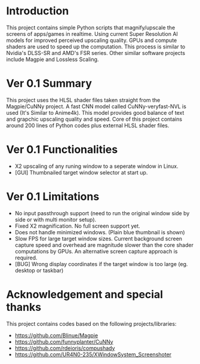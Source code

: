 # Introduction
This project contains simple Python scripts that magnify/upscale the screens of apps/games in realtime. 
Using current Super Resolution AI models for improved perceived upscaling quality.
GPUs and compute shaders are used to speed up the computation.
This process is similar to Nvidia's DLSS-SR and AMD's FSR series.
Other similar software projects include Magpie and Lossless Scaling.

# Ver 0.1 Summary
This project uses the HLSL shader files taken straight from the Magpie/CuNNy project.
A fast CNN model called CuNNy-veryfast-NVL is used (It's Similar to Anime4k).
This model provides good balance of text and grapchic upscaling quality and speed.
Core of this project contains around 200 lines of Python codes plus external HLSL shader files.

# Ver 0.1 Functionalities
- X2 upscaling of any runing window to a seperate window in Linux.
- [GUI] Thumbnailed target window selector at start up. 

# Ver 0.1 Limitations
- No input passthrough support (need to run the original window side by side or with multi monitor setup).
- Fixed X2 magnification. No full screen support yet.
- Does not handle minimized windows. (Plain blue thumbnail is shown)
- Slow FPS for large target window sizes. 
Current background screen capture speed and overhead are magnitude slower than the core shader computations by GPUs.
An alternative screen capture approach is required.
- [BUG] Wrong display coordinates if the target window is too large (eg. desktop or taskbar)

# Acknowledgement and special thanks
This project contains codes based on the following projects/libraries:
- https://github.com/Blinue/Magpie
- https://github.com/funnyplanter/CuNNy
- https://github.com/rdeioris/compushady
- https://github.com/UR4N0-235/XWindowSystem_Screenshoter
